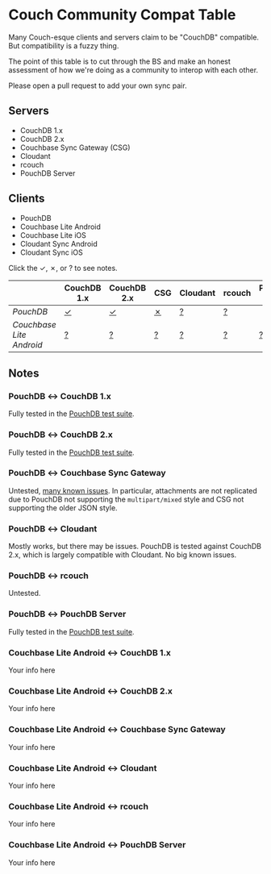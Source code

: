 # Couch Community Compat Table

Many Couch-esque clients and servers claim to be "CouchDB" compatible. But compatibility is a fuzzy thing.

The point of this table is to cut through the BS and make an honest assessment of how we're doing as a community to interop with each other.

Please open a pull request to add your own sync pair.

## Servers

* CouchDB 1.x
* CouchDB 2.x
* Couchbase Sync Gateway (CSG)
* Cloudant
* rcouch
* PouchDB Server

## Clients

* PouchDB
* Couchbase Lite Android
* Couchbase Lite iOS
* Cloudant Sync Android
* Cloudant Sync iOS

Click the &#10003;, &#10007;, or ? to see notes.

| &nbsp; | CouchDB 1.x | CouchDB 2.x | CSG | Cloudant | rcouch | PouchDB Server |
| --- | --- | --- | --- | --- | --- | --- |
| *PouchDB* | [&#10003;](#pouchdb--couchdb-1x) | [&#10003;](#pouchdb--couchdb-2x) | [&#10007;](#pouchdb--couchbase-sync-gateway) | [?](#pouchdb--cloudant) | [?](#pouchdb--rcouch) | | *Couchbase Lite Android* | [&#10003;](#couchbase-lite-android--couchdb-1x) | [&#10003;](#couchbase-lite-android--couchdb-2x) | [&#10007;](#couchbase-lite-android--couchbase-sync-gateway) | [?](#couchbase-lite-android--cloudant) | [?](#couchbase-lite-android--rcouch) | [&#10003;](#couchbase-lite-android--couchbase-lite-android-server) |
| *Couchbase Lite Android* | [?](#couchbase-lite-android--couchdb-1x) | [?](#couchbase-lite-android--couchdb-2x) | [?](#couchbase-lite-android--couchbase-sync-gateway) | [?](#couchbase-lite-android--cloudant) | [?](#couchbase-lite-android--rcouch) | [?](#couchbase-lite-android--couchbase-lite-android-server) |

## Notes

### PouchDB &#8596; CouchDB 1.x

Fully tested in the [PouchDB test suite](https://travis-ci.org/pouchdb/pouchdb).

### PouchDB &#8596; CouchDB 2.x

Fully tested in the [PouchDB test suite](https://travis-ci.org/pouchdb/pouchdb).

### PouchDB &#8596; Couchbase Sync Gateway

Untested, [many known issues](https://github.com/pouchdb/pouchdb/issues/3490). In particular, attachments are not replicated due to PouchDB not supporting the `multipart/mixed` style and CSG not supporting the older JSON style.

### PouchDB &#8596; Cloudant

Mostly works, but there may be issues. PouchDB is tested against CouchDB 2.x, which is largely compatible with Cloudant. No big known issues.

### PouchDB &#8596; rcouch

Untested.

### PouchDB &#8596; PouchDB Server

Fully tested in the [PouchDB test suite](https://travis-ci.org/pouchdb/pouchdb).


### Couchbase Lite Android &#8596; CouchDB 1.x

Your info here

### Couchbase Lite Android &#8596; CouchDB 2.x

Your info here

### Couchbase Lite Android &#8596; Couchbase Sync Gateway

Your info here

### Couchbase Lite Android &#8596; Cloudant

Your info here

### Couchbase Lite Android &#8596; rcouch

Your info here

### Couchbase Lite Android &#8596; PouchDB Server

Your info here

